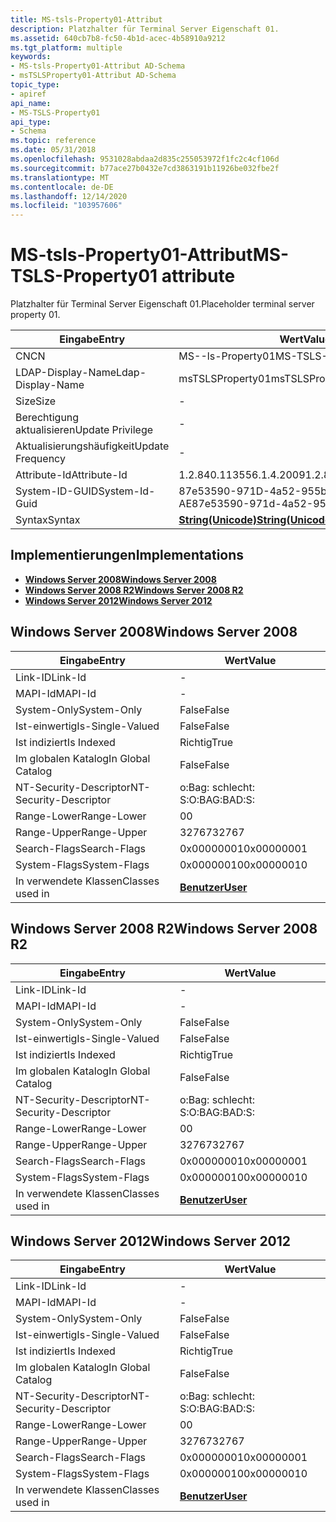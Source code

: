 ```yaml
---
title: MS-tsls-Property01-Attribut
description: Platzhalter für Terminal Server Eigenschaft 01.
ms.assetid: 640cb7b8-fc50-4b1d-acec-4b58910a9212
ms.tgt_platform: multiple
keywords:
- MS-tsls-Property01-Attribut AD-Schema
- msTSLSProperty01-Attribut AD-Schema
topic_type:
- apiref
api_name:
- MS-TSLS-Property01
api_type:
- Schema
ms.topic: reference
ms.date: 05/31/2018
ms.openlocfilehash: 9531028abdaa2d835c255053972f1fc2c4cf106d
ms.sourcegitcommit: b77ace27b0432e7cd3863191b11926be032fbe2f
ms.translationtype: MT
ms.contentlocale: de-DE
ms.lasthandoff: 12/14/2020
ms.locfileid: "103957606"
---
```

# <a name="ms-tsls-property01-attribute"></a><span data-ttu-id="eee88-105">MS-tsls-Property01-Attribut</span><span class="sxs-lookup"><span data-stu-id="eee88-105">MS-TSLS-Property01 attribute</span></span>

<span data-ttu-id="eee88-106">Platzhalter für Terminal Server Eigenschaft 01.</span><span class="sxs-lookup"><span data-stu-id="eee88-106">Placeholder terminal server property 01.</span></span>



| <span data-ttu-id="eee88-107">Eingabe</span><span class="sxs-lookup"><span data-stu-id="eee88-107">Entry</span></span> | <span data-ttu-id="eee88-108">Wert</span><span class="sxs-lookup"><span data-stu-id="eee88-108">Value</span></span> |
|-------------------|---------------------------------------------|
| <span data-ttu-id="eee88-109">CN</span><span class="sxs-lookup"><span data-stu-id="eee88-109">CN</span></span>                | <span data-ttu-id="eee88-110">MS--ls-Property01</span><span class="sxs-lookup"><span data-stu-id="eee88-110">MS-TSLS-Property01</span></span>                          |
| <span data-ttu-id="eee88-111">LDAP-Display-Name</span><span class="sxs-lookup"><span data-stu-id="eee88-111">Ldap-Display-Name</span></span> | <span data-ttu-id="eee88-112">msTSLSProperty01</span><span class="sxs-lookup"><span data-stu-id="eee88-112">msTSLSProperty01</span></span>                            |
| <span data-ttu-id="eee88-113">Size</span><span class="sxs-lookup"><span data-stu-id="eee88-113">Size</span></span>              | \-                                          |
| <span data-ttu-id="eee88-114">Berechtigung aktualisieren</span><span class="sxs-lookup"><span data-stu-id="eee88-114">Update Privilege</span></span>  | \-                                          |
| <span data-ttu-id="eee88-115">Aktualisierungshäufigkeit</span><span class="sxs-lookup"><span data-stu-id="eee88-115">Update Frequency</span></span>  | \-                                          |
| <span data-ttu-id="eee88-116">Attribute-Id</span><span class="sxs-lookup"><span data-stu-id="eee88-116">Attribute-Id</span></span>      | <span data-ttu-id="eee88-117">1.2.840.113556.1.4.2009</span><span class="sxs-lookup"><span data-stu-id="eee88-117">1.2.840.113556.1.4.2009</span></span>                     |
| <span data-ttu-id="eee88-118">System-ID-GUID</span><span class="sxs-lookup"><span data-stu-id="eee88-118">System-Id-Guid</span></span>    | <span data-ttu-id="eee88-119">87e53590-971D-4a52-955b-4794d15a84 AE</span><span class="sxs-lookup"><span data-stu-id="eee88-119">87e53590-971d-4a52-955b-4794d15a84ae</span></span>        |
| <span data-ttu-id="eee88-120">Syntax</span><span class="sxs-lookup"><span data-stu-id="eee88-120">Syntax</span></span>            | [<span data-ttu-id="eee88-121">**String(Unicode)**</span><span class="sxs-lookup"><span data-stu-id="eee88-121">**String(Unicode)**</span></span>](s-string-unicode.md) |



## <a name="implementations"></a><span data-ttu-id="eee88-122">Implementierungen</span><span class="sxs-lookup"><span data-stu-id="eee88-122">Implementations</span></span>

-   [<span data-ttu-id="eee88-123">**Windows Server 2008**</span><span class="sxs-lookup"><span data-stu-id="eee88-123">**Windows Server 2008**</span></span>](#windows-server-2008)
-   [<span data-ttu-id="eee88-124">**Windows Server 2008 R2**</span><span class="sxs-lookup"><span data-stu-id="eee88-124">**Windows Server 2008 R2**</span></span>](#windows-server-2008-r2)
-   [<span data-ttu-id="eee88-125">**Windows Server 2012**</span><span class="sxs-lookup"><span data-stu-id="eee88-125">**Windows Server 2012**</span></span>](#windows-server-2012)

## <a name="windows-server-2008"></a><span data-ttu-id="eee88-126">Windows Server 2008</span><span class="sxs-lookup"><span data-stu-id="eee88-126">Windows Server 2008</span></span>



| <span data-ttu-id="eee88-127">Eingabe</span><span class="sxs-lookup"><span data-stu-id="eee88-127">Entry</span></span> | <span data-ttu-id="eee88-128">Wert</span><span class="sxs-lookup"><span data-stu-id="eee88-128">Value</span></span> |
|------------------------|-----------------------------------|
| <span data-ttu-id="eee88-129">Link-ID</span><span class="sxs-lookup"><span data-stu-id="eee88-129">Link-Id</span></span>                | \-                                |
| <span data-ttu-id="eee88-130">MAPI-Id</span><span class="sxs-lookup"><span data-stu-id="eee88-130">MAPI-Id</span></span>                | \-                                |
| <span data-ttu-id="eee88-131">System-Only</span><span class="sxs-lookup"><span data-stu-id="eee88-131">System-Only</span></span>            | <span data-ttu-id="eee88-132">False</span><span class="sxs-lookup"><span data-stu-id="eee88-132">False</span></span>                             |
| <span data-ttu-id="eee88-133">Ist-einwertig</span><span class="sxs-lookup"><span data-stu-id="eee88-133">Is-Single-Valued</span></span>       | <span data-ttu-id="eee88-134">False</span><span class="sxs-lookup"><span data-stu-id="eee88-134">False</span></span>                             |
| <span data-ttu-id="eee88-135">Ist indiziert</span><span class="sxs-lookup"><span data-stu-id="eee88-135">Is Indexed</span></span>             | <span data-ttu-id="eee88-136">Richtig</span><span class="sxs-lookup"><span data-stu-id="eee88-136">True</span></span>                              |
| <span data-ttu-id="eee88-137">Im globalen Katalog</span><span class="sxs-lookup"><span data-stu-id="eee88-137">In Global Catalog</span></span>      | <span data-ttu-id="eee88-138">False</span><span class="sxs-lookup"><span data-stu-id="eee88-138">False</span></span>                             |
| <span data-ttu-id="eee88-139">NT-Security-Descriptor</span><span class="sxs-lookup"><span data-stu-id="eee88-139">NT-Security-Descriptor</span></span> | <span data-ttu-id="eee88-140">o:Bag: schlecht: S:</span><span class="sxs-lookup"><span data-stu-id="eee88-140">O:BAG:BAD:S:</span></span>                      |
| <span data-ttu-id="eee88-141">Range-Lower</span><span class="sxs-lookup"><span data-stu-id="eee88-141">Range-Lower</span></span>            | <span data-ttu-id="eee88-142">0</span><span class="sxs-lookup"><span data-stu-id="eee88-142">0</span></span>                                 |
| <span data-ttu-id="eee88-143">Range-Upper</span><span class="sxs-lookup"><span data-stu-id="eee88-143">Range-Upper</span></span>            | <span data-ttu-id="eee88-144">32767</span><span class="sxs-lookup"><span data-stu-id="eee88-144">32767</span></span>                             |
| <span data-ttu-id="eee88-145">Search-Flags</span><span class="sxs-lookup"><span data-stu-id="eee88-145">Search-Flags</span></span>           | <span data-ttu-id="eee88-146">0x00000001</span><span class="sxs-lookup"><span data-stu-id="eee88-146">0x00000001</span></span>                        |
| <span data-ttu-id="eee88-147">System-Flags</span><span class="sxs-lookup"><span data-stu-id="eee88-147">System-Flags</span></span>           | <span data-ttu-id="eee88-148">0x00000010</span><span class="sxs-lookup"><span data-stu-id="eee88-148">0x00000010</span></span>                        |
| <span data-ttu-id="eee88-149">In verwendete Klassen</span><span class="sxs-lookup"><span data-stu-id="eee88-149">Classes used in</span></span>        | [<span data-ttu-id="eee88-150">**Benutzer**</span><span class="sxs-lookup"><span data-stu-id="eee88-150">**User**</span></span>](c-user.md)<br/> |



## <a name="windows-server-2008-r2"></a><span data-ttu-id="eee88-151">Windows Server 2008 R2</span><span class="sxs-lookup"><span data-stu-id="eee88-151">Windows Server 2008 R2</span></span>



| <span data-ttu-id="eee88-152">Eingabe</span><span class="sxs-lookup"><span data-stu-id="eee88-152">Entry</span></span> | <span data-ttu-id="eee88-153">Wert</span><span class="sxs-lookup"><span data-stu-id="eee88-153">Value</span></span> |
|------------------------|-----------------------------------|
| <span data-ttu-id="eee88-154">Link-ID</span><span class="sxs-lookup"><span data-stu-id="eee88-154">Link-Id</span></span>                | \-                                |
| <span data-ttu-id="eee88-155">MAPI-Id</span><span class="sxs-lookup"><span data-stu-id="eee88-155">MAPI-Id</span></span>                | \-                                |
| <span data-ttu-id="eee88-156">System-Only</span><span class="sxs-lookup"><span data-stu-id="eee88-156">System-Only</span></span>            | <span data-ttu-id="eee88-157">False</span><span class="sxs-lookup"><span data-stu-id="eee88-157">False</span></span>                             |
| <span data-ttu-id="eee88-158">Ist-einwertig</span><span class="sxs-lookup"><span data-stu-id="eee88-158">Is-Single-Valued</span></span>       | <span data-ttu-id="eee88-159">False</span><span class="sxs-lookup"><span data-stu-id="eee88-159">False</span></span>                             |
| <span data-ttu-id="eee88-160">Ist indiziert</span><span class="sxs-lookup"><span data-stu-id="eee88-160">Is Indexed</span></span>             | <span data-ttu-id="eee88-161">Richtig</span><span class="sxs-lookup"><span data-stu-id="eee88-161">True</span></span>                              |
| <span data-ttu-id="eee88-162">Im globalen Katalog</span><span class="sxs-lookup"><span data-stu-id="eee88-162">In Global Catalog</span></span>      | <span data-ttu-id="eee88-163">False</span><span class="sxs-lookup"><span data-stu-id="eee88-163">False</span></span>                             |
| <span data-ttu-id="eee88-164">NT-Security-Descriptor</span><span class="sxs-lookup"><span data-stu-id="eee88-164">NT-Security-Descriptor</span></span> | <span data-ttu-id="eee88-165">o:Bag: schlecht: S:</span><span class="sxs-lookup"><span data-stu-id="eee88-165">O:BAG:BAD:S:</span></span>                      |
| <span data-ttu-id="eee88-166">Range-Lower</span><span class="sxs-lookup"><span data-stu-id="eee88-166">Range-Lower</span></span>            | <span data-ttu-id="eee88-167">0</span><span class="sxs-lookup"><span data-stu-id="eee88-167">0</span></span>                                 |
| <span data-ttu-id="eee88-168">Range-Upper</span><span class="sxs-lookup"><span data-stu-id="eee88-168">Range-Upper</span></span>            | <span data-ttu-id="eee88-169">32767</span><span class="sxs-lookup"><span data-stu-id="eee88-169">32767</span></span>                             |
| <span data-ttu-id="eee88-170">Search-Flags</span><span class="sxs-lookup"><span data-stu-id="eee88-170">Search-Flags</span></span>           | <span data-ttu-id="eee88-171">0x00000001</span><span class="sxs-lookup"><span data-stu-id="eee88-171">0x00000001</span></span>                        |
| <span data-ttu-id="eee88-172">System-Flags</span><span class="sxs-lookup"><span data-stu-id="eee88-172">System-Flags</span></span>           | <span data-ttu-id="eee88-173">0x00000010</span><span class="sxs-lookup"><span data-stu-id="eee88-173">0x00000010</span></span>                        |
| <span data-ttu-id="eee88-174">In verwendete Klassen</span><span class="sxs-lookup"><span data-stu-id="eee88-174">Classes used in</span></span>        | [<span data-ttu-id="eee88-175">**Benutzer**</span><span class="sxs-lookup"><span data-stu-id="eee88-175">**User**</span></span>](c-user.md)<br/> |



## <a name="windows-server-2012"></a><span data-ttu-id="eee88-176">Windows Server 2012</span><span class="sxs-lookup"><span data-stu-id="eee88-176">Windows Server 2012</span></span>



| <span data-ttu-id="eee88-177">Eingabe</span><span class="sxs-lookup"><span data-stu-id="eee88-177">Entry</span></span> | <span data-ttu-id="eee88-178">Wert</span><span class="sxs-lookup"><span data-stu-id="eee88-178">Value</span></span> |
|------------------------|-----------------------------------|
| <span data-ttu-id="eee88-179">Link-ID</span><span class="sxs-lookup"><span data-stu-id="eee88-179">Link-Id</span></span>                | \-                                |
| <span data-ttu-id="eee88-180">MAPI-Id</span><span class="sxs-lookup"><span data-stu-id="eee88-180">MAPI-Id</span></span>                | \-                                |
| <span data-ttu-id="eee88-181">System-Only</span><span class="sxs-lookup"><span data-stu-id="eee88-181">System-Only</span></span>            | <span data-ttu-id="eee88-182">False</span><span class="sxs-lookup"><span data-stu-id="eee88-182">False</span></span>                             |
| <span data-ttu-id="eee88-183">Ist-einwertig</span><span class="sxs-lookup"><span data-stu-id="eee88-183">Is-Single-Valued</span></span>       | <span data-ttu-id="eee88-184">False</span><span class="sxs-lookup"><span data-stu-id="eee88-184">False</span></span>                             |
| <span data-ttu-id="eee88-185">Ist indiziert</span><span class="sxs-lookup"><span data-stu-id="eee88-185">Is Indexed</span></span>             | <span data-ttu-id="eee88-186">Richtig</span><span class="sxs-lookup"><span data-stu-id="eee88-186">True</span></span>                              |
| <span data-ttu-id="eee88-187">Im globalen Katalog</span><span class="sxs-lookup"><span data-stu-id="eee88-187">In Global Catalog</span></span>      | <span data-ttu-id="eee88-188">False</span><span class="sxs-lookup"><span data-stu-id="eee88-188">False</span></span>                             |
| <span data-ttu-id="eee88-189">NT-Security-Descriptor</span><span class="sxs-lookup"><span data-stu-id="eee88-189">NT-Security-Descriptor</span></span> | <span data-ttu-id="eee88-190">o:Bag: schlecht: S:</span><span class="sxs-lookup"><span data-stu-id="eee88-190">O:BAG:BAD:S:</span></span>                      |
| <span data-ttu-id="eee88-191">Range-Lower</span><span class="sxs-lookup"><span data-stu-id="eee88-191">Range-Lower</span></span>            | <span data-ttu-id="eee88-192">0</span><span class="sxs-lookup"><span data-stu-id="eee88-192">0</span></span>                                 |
| <span data-ttu-id="eee88-193">Range-Upper</span><span class="sxs-lookup"><span data-stu-id="eee88-193">Range-Upper</span></span>            | <span data-ttu-id="eee88-194">32767</span><span class="sxs-lookup"><span data-stu-id="eee88-194">32767</span></span>                             |
| <span data-ttu-id="eee88-195">Search-Flags</span><span class="sxs-lookup"><span data-stu-id="eee88-195">Search-Flags</span></span>           | <span data-ttu-id="eee88-196">0x00000001</span><span class="sxs-lookup"><span data-stu-id="eee88-196">0x00000001</span></span>                        |
| <span data-ttu-id="eee88-197">System-Flags</span><span class="sxs-lookup"><span data-stu-id="eee88-197">System-Flags</span></span>           | <span data-ttu-id="eee88-198">0x00000010</span><span class="sxs-lookup"><span data-stu-id="eee88-198">0x00000010</span></span>                        |
| <span data-ttu-id="eee88-199">In verwendete Klassen</span><span class="sxs-lookup"><span data-stu-id="eee88-199">Classes used in</span></span>        | [<span data-ttu-id="eee88-200">**Benutzer**</span><span class="sxs-lookup"><span data-stu-id="eee88-200">**User**</span></span>](c-user.md)<br/> |



 

 





